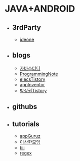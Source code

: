 # JAVA+ANDROID

- ## 3rdParty
	- [ideone](http://ideone.com/)
- ## blogs
	- [자바스터디](http://blog.naver.com/koreannick/220587772504)
	- [ProgrammingNote](http://hg-note.tistory.com/)
	- [elecsTistory](http://elecs.tistory.com/category/%EC%95%88%EB%93%9C%EB%A1%9C%EC%9D%B4%EB%93%9C)
	- [appInventor](http://appinventor.pevest.com/)
	- [박상권Tistory](http://gun0912.tistory.com/category/IT/Android-TIP%20%28English%29)

- ## githubs
	
- ## tutorials
	- [appGuruz](http://www.theappguruz.com/category/android)	
	- [이상한모임](http://blog.weirdx.io/post/tag/android)
	- [tiii](http://tiii.tistory.com/category/Android%20Tip)
	- [regex](http://tryhelloworld.co.kr/courses/%EC%A0%95%EA%B7%9C%ED%91%9C%ED%98%84%EC%8B%9D)

